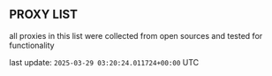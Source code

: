 ## PROXY LIST

all proxies in this list were collected from open sources and tested for functionality

last update: `2025-03-29 03:20:24.011724+00:00` UTC